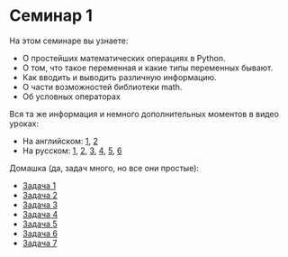 # Семинар 1

На этом семинаре вы узнаете:
 - О простейших математических операциях в Python.
 - О том, что такое переменная и какие типы переменных бывают.
 - Как вводить и выводить различную информацию.
 - О части возможностей библиотеки math.
 - Об условных операторах

Вся та же информация и немного дополнительных моментов в видео уроках:
 - На английском: [1](https://www.youtube.com/watch?v=EFDbfoXAeBg&list=PLDrmKwRSNx7LSwH9FcFmWyHRr7W-UkbNT), [2](https://www.youtube.com/watch?v=Ilbh-qpmpeI&index=5&list=PLDrmKwRSNx7LSwH9FcFmWyHRr7W-UkbNT)
 - На русском: [1](https://www.youtube.com/watch?v=qArArdupftM), [2](https://www.youtube.com/watch?v=T-DmoA08d3Y), [3](https://www.youtube.com/watch?v=T-DmoA08d3Y), [4](https://www.youtube.com/watch?v=5h-KmmxEMvA), [5](https://www.youtube.com/watch?v=BVHhfQgRmuE), [6](https://www.youtube.com/watch?v=eFmvvJXxs7g)
 
Домашка (да, задач много, но все они простые):
 - [Задача 1](http://informatics.mccme.ru/mod/statements/view.php?id=2296)
 - [Задача 2](http://informatics.mccme.ru/mod/statements/view3.php?id=2296&chapterid=2937)
 - [Задача 3](http://informatics.mccme.ru/mod/statements/view3.php?id=2296&chapterid=2938)
 - [Задача 4](http://informatics.mccme.ru/mod/statements/view3.php?id=2296&chapterid=2939)
 - [Задача 5](http://informatics.mccme.ru/mod/statements/view3.php?id=2296&chapterid=2941)
 - [Задача 6](http://codeforces.com/problemset/problem/1/A)
 - [Задача 7](http://codeforces.com/problemset/problem/4/A)
